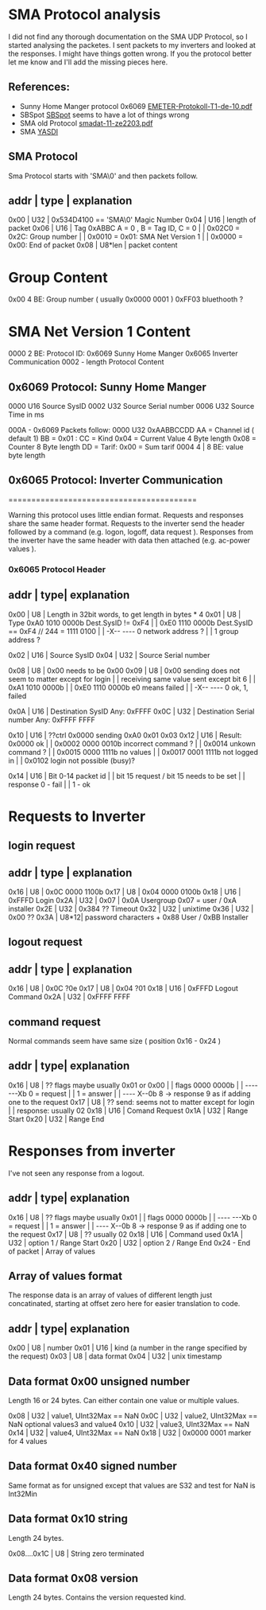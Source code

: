 # SMA Protocol analysis

I did not find any thorough documentation on the SMA UDP Protocol, so I started analysing the packetes. I sent packets to my inverters and looked at the responses. I might have things gotten wrong. If you the protocol better let me know and I'll add the missing pieces here.

## References:

- Sunny Home Manger protocol 0x6069 [EMETER-Protokoll-T1-de-10.pdf](https://www.sma.de/fileadmin/content/global/Partner/Documents/SMA_Labs/EMETER-Protokoll-TI-en-10.pdf)
- SBSpot [SBSpot](https://github.com/SBFspot/SBFspot) seems to have a lot of things wrong
- SMA old Protocol [smadat-11-ze2203.pdf](http://test.sma.de/dateien/1995/SMADAT-11-ZE2203.pdf)
- SMA [YASDI](https://www.sma.de/en/products/monitoring-control/yasdi.html)

## SMA Protocol

Sma Protocol starts with 'SMA\0' and then packets follow.

addr | type   | explanation
-----------------------------------
0x00 | U32    | 0x534D4100 == 'SMA\0'  Magic Number
0x04 | U16    | length of packet
0x06 | U16    | Tag     0xABBC   A = 0 , B = Tag ID, C = 0
     |        |         0x02C0 = 0x2C: Group number
     |        |         0x0010 = 0x01: SMA Net Version 1
     |        |         0x0000 = 0x00: End of packet
0x08 | U8*len | packet content



Group Content
=============

0x00  4           BE:     Group number ( usually 0x0000 0001 )
                                            0xFF03 bluethooth ?

SMA Net Version 1 Content
===============
0000    2           BE:             Protocol ID:    0x6069 Sunny Home Manger
                                                    0x6065 Inverter Communication
0002 -  length       Protocol Content


## 0x6069 Protocol: Sunny Home Manger

0000    U16     Source SysID
0002    U32     Source Serial number
0006    U32     Source Time in ms

000A    - 0x6069 Packets follow:
0000    U32     0xAABBCCDD
                        AA = Channel id ( default 1)
                        BB = 0x01 :
                        CC = Kind   0x04 = Current Value    4 Byte length
                                    0x08 = Counter          8 Byte length
                        DD = Tarif: 0x00 = Sum tarif
0004    4 | 8           BE: value byte length


## 0x6065 Protocol: Inverter Communication
=========================================

Warning this protocol uses little endian format. Requests and responses share the same header format. 
Requests to the inverter send the header followed by a command (e.g. logon, logoff, data request ).
Responses from the inverter have the same header with data then attached (e.g. ac-power values ).

### 0x6065 Protocol Header

addr | type| explanation
-----------------------------------
0x00 | U8  | Length in 32bit words, to get length in bytes * 4
0x01 | U8  | Type        0xA0  1010 0000b    Dest.SysID != 0xF4
     |     |             0xE0  1110 0000b    Dest.SysID == 0xF4 // 244 = 1111 0100
     |     |                    -X-- ----     0 network address ?
     |     |                                  1 group address ?

0x02 | U16 | Source SysID
0x04 | U32 | Source Serial number

0x08 | U8  | 0x00                        needs to be 0x00
0x09 | U8  | 0x00 sending does not seem to matter except for login
     |     |  receiving same value sent except bit 6
     |     |  0xA1 1010 0000b
     |     |  0xE0 1110 0000b          e0 means failed
     |     |       -X-- ----           0 ok, 1, failed


0x0A | U16 |  Destination SysID           Any: 0xFFFF
0x0C | U32 |  Destination Serial number   Any: 0xFFFF FFFF

0x10 | U16 |  ??ctrl      0x0000              sending 0xA0 0x01 0x03
0x12 | U16 |  Result:     0x0000 ok
     |     |              0x0002  0000 0010b  incorrect command ?
     |     |              0x0014              unkown command ?
     |     |              0x0015  0000 1111b  no values
     |     |              0x0017  0001 1111b  not logged in
     |     |              0x0102              login not possible (busy)?

0x14 | U16 | Bit 0-14 packet id
     |     | bit 15   request / bit 15 needs to be set
     |     |          response 0 - fail
     |     |                    1 - ok


# Requests to Inverter

## login request

addr | type | explanation
-----------------------------------
0x16 | U8   | 0x0C          0000 1100b
0x17 | U8   | 0x04          0000 0100b
0x18 | U16  | 0xFFFD        Login
0x2A | U32  | 0x07 | 0x0A   Usergroup 0x07 = user / 0xA installer
0x2E | U32  | 0x384         ?? Timeout
0x32 | U32  | unixtime
0x36 | U32  | 0x00          ??
0x3A | U8*12| password characters + 0x88 User / 0xBB Installer


## logout request

addr | type | explanation
-----------------------------------
0x16 | U8   | 0x0C ?0e
0x17 | U8   | 0x04 ?01
0x18 | U16  | 0xFFFD      Logout Command
0x2A | U32  | 0xFFFF FFFF


## command request

Normal commands seem have same size ( position 0x16 - 0x24 )

addr | type| explanation
-----------------------------------
0x16 | U8  | ?? flags maybe usually 0x01 or 0x00
     |     |    flags   0000 0000b
     |     |            ---- ---Xb  0 = request
     |     |                        1 = answer
     |     |            ---- X--0b  8 -> response 9 as if adding one to the request
0x17 | U8  | ??  send:       seems not to matter except for login
     |     |     response:   usually 02
0x18 | U16 | Comand Request
0x1A | U32 | Range Start
0x20 | U32 | Range End


# Responses from inverter

I've not seen any response from a logout.

addr | type| explanation
-----------------------------------
0x16 | U8  | ?? flags maybe usually 0x01
     |     |    flags   0000 0000b
     |     |            ---- ---Xb  0 = request
     |     |                        1 = answer
     |     |            ---- X--0b  8 -> response 9 as if adding one to the request
0x17 | U8  | ?? usually 02
0x18 | U16 | Command used
0x1A | U32 | option 1  / Range Start
0x20 | U32 | option 2  / Range End
0x24 - End of packet | Array of values 


## Array of values format

The response data is an array of values of different length just concatinated, starting at offset zero here for easier translation to code.

addr | type| explanation
-----------------------------------
0x00 | U8   |   number
0x01 | U16  |   kind (a number in the range specified by the request)
0x03 | U8   |   data format
0x04 | U32  |   unix timestamp


## Data format 0x00 unsigned number

Length 16 or 24 bytes. Can either contain one value or multiple values.

0x08 | U32  |   value1, UInt32Max == NaN
0x0C | U32  |   value2, UInt32Max == NaN
optional values3 and value4
0x10 | U32  |   value3, UInt32Max == NaN
0x14 | U32  |   value4, UInt32Max == NaN
0x18 | U32  |   0x0000 0001 marker for 4 values


## Data format 0x40 signed number

Same format as for unsigned except that values are S32 and test for NaN is Int32Min


## Data format 0x10 string

Length 24 bytes.

0x08....0x1C | U8  | String zero terminated

## Data format 0x08 version

Length 24 bytes. Contains the version requested kind.

